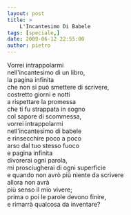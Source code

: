 ```yaml
---
layout: post
title: >
    L'Incantesimo Di Babele
tags: [speciale,]
date: 2009-06-12 22:55:00
author: pietro
---
```

Vorrei intrappolarmi<br/>nell'incantesimo di un libro,<br/>la pagina infinita<br/>che non si può smettere di scrivere,<br/>costretto giorni e notti<br/>a rispettare la promessa<br/>che ti fu strappata in sogno<br/>col sapore di scommessa,<br/>vorrei intrappolarmi<br/>nell'incantesimo di babele<br/>e rinsecchire poco a poco<br/>arso dal tuo stesso fuoco<br/>e pagina infinita<br/>divorerai ogni parola,<br/>mi prosciugherai di ogni superficie<br/>e quando non avrò più niente da scrivere<br/>allora non avrà<br/>più senso il mio vivere;<br/>prima o poi le parole devono finire,<br/>e rimarrà qualcosa da inventare?
